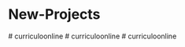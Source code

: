 # New-Projects
#   c u r r i c u l o o n l i n e  
 #   c u r r i c u l o o n l i n e  
 #   c u r r i c u l o o n l i n e  
 